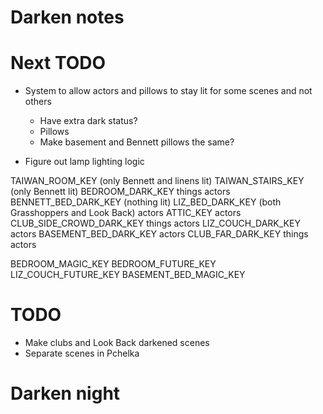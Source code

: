 # Darken notes

# Next TODO
* System to allow actors and pillows to stay lit for some scenes and not others
    * Have extra dark status?
    * Pillows
    * Make basement and Bennett pillows the same?

* Figure out lamp lighting logic

TAIWAN_ROOM_KEY (only Bennett and linens lit)
TAIWAN_STAIRS_KEY (only Bennett lit)
BEDROOM_DARK_KEY
    things
    actors
BENNETT_BED_DARK_KEY (nothing lit)
LIZ_BED_DARK_KEY (both Grasshoppers and Look Back)
    actors
ATTIC_KEY
    actors
CLUB_SIDE_CROWD_DARK_KEY
    things
    actors
LIZ_COUCH_DARK_KEY
    actors
BASEMENT_BED_DARK_KEY
    actors
CLUB_FAR_DARK_KEY
    things
    actors

BEDROOM_MAGIC_KEY
BEDROOM_FUTURE_KEY
LIZ_COUCH_FUTURE_KEY
BASEMENT_BED_MAGIC_KEY

# TODO
* Make clubs and Look Back darkened scenes
* Separate scenes in Pchelka

# Darken night
